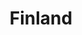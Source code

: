 ---
title: "Finland"
introtext: "Finland, ook wel het land van de 1000 meren genoemd, is een enorm bosrijk en dunbevolkt land. Dit maakt Finland een absolute topbestemming voor een avontuurlijke vakantie. De zomers zijn lang met enorm veel daglicht en aangename temperaturen en de winters zijn donker en soms extreem koud. "
introimage: "https://lh3.googleusercontent.com/kSwV78Dlt3WaezL7sAVIV-qR0EKyZbCkirkYEfAQ2JELu1mXf9JrtimujIdzBBtivsFxJPx6d_YjshoLCnakcXTotxWglhuTWvDi4O4h-lQa8YVilMZxUIZvXUvIN--R-bEhq53d_g=w800"
surface: "338.000"
inhabitants: "5.500.000"
rate: "1"
valuta: "euro"
main_text: "Geniet in de hoofdstad Helsinki van luxe winkels, chique restaurants en het beste van de 'Nordic Cuisine'. Ga het binnenland in en hike in een van de vele bossen waar beren, elanden en rendieren de dienst uitmaken en je je midden in de wildernis waant. Reis verder door naar Fins lapland in het Noorden. Hier kun je in de winter skiën, sleeën met huskies en sneeuwscooter tochten maken en in de zomer hiken en raften. Kortom, een echte aanrader voor rust, avontuur en natuur!"
fact_one_text: ""
fact_two_text: ""
bigmac_index: "€ 4,06"
images: "https://lh3.googleusercontent.com/Nryy8P0AJ945aGATdO97odl5Ja_VDbXT8k-xIJC5p0Qq968aG4Z3QM8d_ysMb4Oaw3Zop_WhAxJeFbvEnbz6BU2YLkEb6iK8GbHptPH0AGNjAqFeFlvUDGCB-nwNX9J5OBSot5sf6A=w800|https://lh3.googleusercontent.com/zOT4_NBmN8s7v5Aw-Sd9d8fiHhb7WK-d6UD42F4WfJ7OPlgp0Q1tP_ItuygVv0U0yAIF3g_Sv1w2t07zM_EL1hwDFPGAb3hgi38XQxcM-5_hyav6YacQiley6h2Ckp7RWswtSdh8RA=w800|https://lh3.googleusercontent.com/q3QmIvRXyd7NI7vxs4ooaFtE_Kl4E0k-0Bx_PEJwB9L5-LKWObW-PU0BDGFVogjV9Sr01zuL4KrqM48n9cmYcI66-THV9E1xO-BZcMa-kIKIhYfR99M8M-yYbaF4wgMqA4em3dEw6g=w800|https://lh3.googleusercontent.com/J0PU7AIo1SmfvTi1CfoX6MSCWl4_6TkzEAfGMQ6mzukH1ydj5ze5xvCQHZZDd17cv62HU4Nyq4PBVMzK-_oA42Wv9q-s8AyJXrXHCKfNSA4epPBSJNnzemcq92z5SJ9MzHYasZcbNg=w800"
flight_button_title: "Check vluchtprijzen Finland"
flight_button_url: "https://lt45.net/c/?si=11986&li=1528136&wi=335922&ws=&dl=transport%2Fflights%2Fnl%2Ffi%2F%3Flocale%3Dnl-NL%26currency%3DEUR%26market%3DNL"
inspiration_url: "https://partner.bol.com/click/click?p=2&t=url&s=1025999&f=TXL&url=https%3A%2F%2Fwww.bol.com%2Fnl%2Ff%2Flonely-planet-finland%2F30276318%2F&name=Lonely%20Planet%20Finland%2C%20Andy%20Symington"
country_code: "fi"
hotels_url: "https://www.booking.com/country/fi.nl.html?aid=1837623"
continent: "Europa"
---